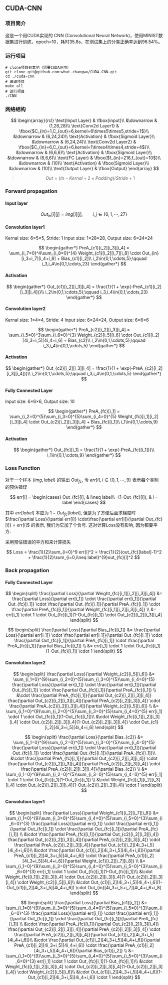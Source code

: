 ## CUDA-CNN

### 项目简介

这是一个用CUDA实现的 CNN (Convolutional Neural Network)，使用MINIST数据集进行训练，epoch=10，耗时35.8s，在测试集上的分类正确率达到96.54%。

### 运行项目

```shell
# clone项目到本地（需要CUDA环境）
git clone git@github.com:whut-zhangwx/CUDA-CNN.git
cd ./cuda-cnn
# 编译项目
make all
# 运行项目
./CNN
```

### 网络结构

$$
\begin{array}{rcl}
\text{Input Layer} & \fbox{input}\\
&\downarrow  & (1,28,28)\\
\text{Conv2d Layer1} & \fbox{$C_{in}=1,C_{out}=6,kernel=6\times5\times5,stride=1$}\\
&\downarrow & (6,24,24)\\
\text{Activation} & \fbox{Sigmoid Layer}\\
&\downarrow & (6,24,24)\\
\text{Conv2d Layer2} & \fbox{$C_{in}=6,C_{out}=6,kernel=1\times4\times4,stride=4$}\\
&\downarrow & (6,6,6)\\
\text{Activation} & \fbox{Sigmoid Layer}\\
&\downarrow & (6,6,6)\\
\text{FC Layer} & \fbox{$f_{in}=216,f_{out}=10$}\\
&\downarrow & (10)\\
\text{Activation} & \fbox{Sigmoid Layer}\\
&\downarrow & (10)\\
\text{Output Layer} & \fbox{Output}
\end{array}
$$

> $$Out = (In - Kernal + 2\times Padding)/Stride + 1$$

### Forward propagation

#### Input layer

$$
Out_{in}[i][j] = img[i][j],\qquad i,j\in\{0,1,\cdots,27\}
$$

#### Convolution layer1

Kernal size: 6×5×5, Stride: 1
Input size: 1×28×28, Output size: 6×24×24

$$
\begin{gather*}
PreA_{c1}[i_2][i_3][i_4] = \sum_{i_7=0}^4\sum_{i_8=0}^{4} Weight_{c1}[i_2][i_7][i_8] \cdot Out_{in}[i_3+i_7][i_4+i_8] + Bias_{c1}[i_2]\\
i_2\in{0,1,\cdots,5};\qquad i_3,i_4\in{0,1,\cdots,23}
\end{gather*}
$$

#### Activation

$$
\begin{gather*}
Out_{c1}[i_2][i_3][i_4] = \frac{1}{1 + \exp(-PreA_{c1}[i_2][i_3][i_4])}\\
i_2\in{0,1,\cdots,5};\qquad i_3,i_4\in{0,1,\cdots,23}
\end{gather*}
$$

#### Convolution layer2

Kernal size: 1×4×4, Stride: 4
Input size: 6×24×24, Output size: 6×6×6

$$
\begin{gather*}
PreA_{c2}[i_2][i_3][i_4] = \sum_{i_5=0}^3\sum_{i_6=0}^{3} Weight_{c2}[i_5][i_6] \cdot Out_{c1}[i_2][4i_3+i_5][4i_4+i_6] + Bias_{c2}\\
i_2\in{0,1,\cdots,5};\qquad i_3,i_4\in{0,1,\cdots,5}
\end{gather*}
$$

#### Activation

$$
\begin{gather*}
Out_{c2}[i_2][i_3][i_4] = \frac{1}{1 + \exp(-PreA_{c2}[i_2][i_3][i_4])}\\
i_2\in{0,1,\cdots,5};\qquad i_3,i_4\in{0,1,\cdots,5}
\end{gather*}
$$

#### Fully Connected Layer

Input size: 6×6×6, Output size: 10

$$
\begin{gather*}
PreA_{fc}[i_1] = \sum_{i_2=0}^{5}\sum_{i_3=0}^{5}\sum_{i_4=0}^{5} Weight_{fc}[i_1][i_2][i_3][i_4] \cdot Out_{c2}[i_2][i_3][i_4] + Bias_{fc}[i_1]\\
i_1\in{0,1,\cdots,9}
\end{gather*}
$$

#### Activation

$$
\begin{gather*}
Out_{fc}[i_1] = \frac{1}{1 + \exp(-PreA_{fc}[i_1])}\\
i_1\in{0,1,\cdots,9}
\end{gather*}
$$

### Loss Function

对于一个样本 $(img,label)$ 的输出 $Out_{fc}$, 令 $err[i], i\in\{0,1,\cdots,9\}$ 表示每个类别的预估错误

$$
err[i] =
\begin{cases}
Out_{fc}[i], & i\neq label\\
-(1-Out_{fc}[i]), & i = label
\end{cases}
$$

其中 $err[label]$ 本应为 $1-Out_{fc}[label]$, 但是为了方便后面求梯度时 $\frac{\partial Loss}{\partial err[i]} \cdot\frac{\partial err[i]}{\partial Out_{fc}[i]} = err[i]$ 的表示, 我们为它加了个负号. 这对计算Loss没有影响, 因为都要平方.

采用预估错误的平方和来计算损失

$$
Loss = \frac{1}{2}\sum_{i=0}^9 err[i]^2 = \frac{1}{2}(out_{fc}[label]-1)^2 + \frac{1}{2}\sum_{i=0,i\neq label}^{9}out_{fc}[i]^2
$$

### Back propagation

#### Fully Connected Layer

$$
\begin{split}
\frac{\partial Loss}{\partial Weight_{fc}[i_1][i_2][i_3][i_4]} &=
\frac{\partial Loss}{\partial err[i_1]} \cdot
\frac{\partial err[i_1]}{\partial Out_{fc}[i_1]} \cdot
\frac{\partial Out_{fc}[i_1]}{\partial PreA_{fc}[i_1]} \cdot
\frac{\partial PreA_{fc}[i_1]}{\partial Weight_{fc}[i_1][i_2][i_3][i_4]} \\
&= err[i_1] \cdot 1 \cdot Out_{fc}[i_1](1-Out_{fc}[i_1]) \cdot Out_{c2}[i_2][i_3][i_4]
\end{split}
$$

$$
\begin{split}
\frac{\partial Loss}{\partial Bias_{fc}[i_1]} &=
\frac{\partial Loss}{\partial err[i_1]} \cdot
\frac{\partial err[i_1]}{\partial Out_{fc}[i_1]} \cdot
\frac{\partial Out_{fc}[i_1]}{\partial PreA_{fc}[i_1]} \cdot
\frac{\partial PreA_{fc}[i_1]}{\partial Bias_{fc}[i_1]} \\
&= err[i_1] \cdot 1 \cdot Out_{fc}[i_1](1-Out_{fc}[i_1]) \cdot 1
\end{split}
$$

#### Convolution layer2

$$
\begin{split}
\frac{\partial Loss}{\partial Weight_{c2}[i_5][i_6]} &=
\sum_{i_1=0}^{9}\sum_{i_2=0}^{5}\sum_{i_3=0}^{5}\sum_{i_4=0}^{5}
\frac{\partial Loss}{\partial err[i_1]} \cdot
\frac{\partial err[i_1]}{\partial Out_{fc}[i_1]} \cdot
\frac{\partial Out_{fc}[i_1]}{\partial PreA_{fc}[i_1]} \\ &\cdot
\frac{\partial PreA_{fc}[i_1]}{\partial Out_{c2}[i_2][i_3][i_4]}
\frac{\partial Out_{c2}[i_2][i_3][i_4]}{\partial PreA_{c2}[i_2][i_3][i_4]} \cdot
\frac{\partial PreA_{c2}[i_2][i_3][i_4]}{\partial Weight_{c2}[i_5][i_6]}
\\
&=
\sum_{i_1=0}^{9}\sum_{i_2=0}^{5}\sum_{i_3=0}^{5}\sum_{i_4=0}^{5}
err[i_1] \cdot 1 \cdot Out_{fc}[i_1](1-Out_{fc}[i_1])\\
&\cdot Weight_{fc}[i_1][i_2][i_3][i_4] \cdot
Out_{c2}[i_2][i_3][i_4](1-Out_{c2}[i_2][i_3][i_4]) \cdot
Out_{c1}[i_2][4i_3+i_5][4i_4+i_6]
\end{split}
$$

$$
\begin{split}
\frac{\partial Loss}{\partial Bias_{c2}}
&= \sum_{i_1=0}^{9}\sum_{i_2=0}^{5}\sum_{i_3=0}^{5}\sum_{i_4=0}^{5}
\frac{\partial Loss}{\partial err[i_1]}
\cdot \frac{\partial err[i_1]}{\partial Out_{fc}[i_1]}
\cdot \frac{\partial Out_{fc}[i_1]}{\partial PreA_{fc}[i_1]}\\
&\cdot \frac{\partial PreA_{fc}[i_1]}{\partial Out_{c2}[i_2][i_3][i_4]}
\cdot \frac{\partial Out_{c2}[i_2][i_3][i_4]}{\partial PreA_{c2}[i_2][i_3][i_4]}
\cdot \frac{\partial PreA_{c2}[i_2][i_3][i_4]}{\partial Bias_{c2}}
\\
&= \sum_{i_1=0}^{9}\sum_{i_2=0}^{5}\sum_{i_3=0}^{5}\sum_{i_4=0}^{5}
err[i_1] \cdot 1 \cdot Out_{fc}[i_1](1-Out_{fc}[i_1])
\\
&\cdot Weight_{fc}[i_1][i_2][i_3][i_4]
\cdot Out_{c2}[i_2][i_3][i_4](1-Out_{c2}[i_2][i_3][i_4]) \cdot 1
\end{split}
$$

#### Convolution layer1

$$
\begin{split}
\frac{\partial Loss}{\partial Weight_{c1}[i_2][i_7][i_8]} &=
\sum_{i_1=0}^{9}\sum_{i_3=0}^{5}\sum_{i_4=0}^{5}\sum_{i_5=0}^{3}\sum_{i_6=0}^{3}
\frac{\partial Loss}{\partial err[i_1]} \cdot
\frac{\partial err[i_1]}{\partial Out_{fc}[i_1]} \cdot
\frac{\partial Out_{fc}[i_1]}{\partial PreA_{fc}[i_1]} \\ &\cdot
\frac{\partial PreA_{fc}[i_1]}{\partial Out_{c2}[i_2][i_3][i_4]}
\frac{\partial Out_{c2}[i_2][i_3][i_4]}{\partial PreA_{c2}[i_2][i_3][i_4]} \cdot
\frac{\partial PreA_{c2}[i_2][i_3][i_4]}{\partial Out_{c1}[i_2][4i_3+i_5][4i_4+i_6]}\\
&\cdot
\frac{\partial Out_{c1}[i_2][4i_3+i_5][4i_4+i_6]}{\partial PreA_{c1}[i_2][4i_3+i_5][4i_4+i_6]} \cdot
\frac{\partial PreA_{c1}[i_2][4i_3+i_5][4i_4+i_6]}{\partial Weight_{c1}[i_2][i_7][i_8]}
\\
&= \sum_{i_1=0}^{9}\sum_{i_3=0}^{5}\sum_{i_4=0}^{5}\sum_{i_5=0}^{3}\sum_{i_6=0}^{3}
err[i_1] \cdot 1 \cdot Out_{fc}[i_1](1-Out_{fc}[i_1])\\
&\cdot Weight_{fc}[i_1][i_2][i_3][i_4] \cdot
Out_{c2}[i_2][i_3][i_4](1-Out_{c2}[i_2][i_3][i_4]) \cdot
Weight_{c2}[i_5][i_6]\\
&\cdot Out_{c1}[i_2][4i_3+i_5][4i_4+i_6](1-Out_{c1}[i_2][4i_3+i_5][4i_4+i_6])
\cdot Out_{in}[4i_3+i_5+i_7][4i_4+i_6+i_8]
\end{split}
$$

$$
\begin{split}
\frac{\partial Loss}{\partial Bias_{c1}[i_2]} &=
\sum_{i_1=0}^{9}\sum_{i_3=0}^{5}\sum_{i_4=0}^{5}\sum_{i_5=0}^{3}\sum_{i_6=0}^{3}
\frac{\partial Loss}{\partial err[i_1]} \cdot
\frac{\partial err[i_1]}{\partial Out_{fc}[i_1]} \cdot
\frac{\partial Out_{fc}[i_1]}{\partial PreA_{fc}[i_1]} \\ &\cdot
\frac{\partial PreA_{fc}[i_1]}{\partial Out_{c2}[i_2][i_3][i_4]}
\frac{\partial Out_{c2}[i_2][i_3][i_4]}{\partial PreA_{c2}[i_2][i_3][i_4]} \cdot
\frac{\partial PreA_{c2}[i_2][i_3][i_4]}{\partial Out_{c1}[i_2][4i_3+i_5][4i_4+i_6]}\\
&\cdot
\frac{\partial Out_{c1}[i_2][4i_3+i_5][4i_4+i_6]}{\partial PreA_{c1}[i_2][4i_3+i_5][4i_4+i_6]} \cdot
\frac{\partial PreA_{c1}[i_2][4i_3+i_5][4i_4+i_6]}{\partial Bias_{c1}[i_2]}
\\
&= \sum_{i_1=0}^{9}\sum_{i_3=0}^{5}\sum_{i_4=0}^{5}\sum_{i_5=0}^{3}\sum_{i_6=0}^{3}
err[i_1] \cdot 1 \cdot Out_{fc}[i_1](1-Out_{fc}[i_1])\\
&\cdot Weight_{fc}[i_1][i_2][i_3][i_4] \cdot
Out_{c2}[i_2][i_3][i_4](1-Out_{c2}[i_2][i_3][i_4]) \cdot
Weight_{c2}[i_5][i_6]\\
&\cdot Out_{c1}[i_2][4i_3+i_5][4i_4+i_6](1-Out_{c1}[i_2][4i_3+i_5][4i_4+i_6])
\cdot 1
\end{split}
$$

